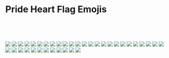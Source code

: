# Pride Heart Flag Emojis

<br><br><br>

![](https://github.com/kmddd59/emojis/raw/master/Pride%20Heart%20Flag%20Emojis/heartflag_achillean.png)
![](https://github.com/kmddd59/emojis/raw/master/Pride%20Heart%20Flag%20Emojis/heartflag_agender.png)
![](https://github.com/kmddd59/emojis/raw/master/Pride%20Heart%20Flag%20Emojis/heartflag_agenderflux.png)
![](https://github.com/kmddd59/emojis/raw/master/Pride%20Heart%20Flag%20Emojis/heartflag_ambonec.png)
![](https://github.com/kmddd59/emojis/raw/master/Pride%20Heart%20Flag%20Emojis/heartflag_androgyne.png)
![](https://github.com/kmddd59/emojis/raw/master/Pride%20Heart%20Flag%20Emojis/heartflag_aquarigender.png)
![](https://github.com/kmddd59/emojis/raw/master/Pride%20Heart%20Flag%20Emojis/heartflag_aroflux.png)
![](https://github.com/kmddd59/emojis/raw/master/Pride%20Heart%20Flag%20Emojis/heartflag_aromantic.png)
![](https://github.com/kmddd59/emojis/raw/master/Pride%20Heart%20Flag%20Emojis/heartflag_asexual.png)
![](https://github.com/kmddd59/emojis/raw/master/Pride%20Heart%20Flag%20Emojis/heartflag_autigender.png)
![](https://github.com/kmddd59/emojis/raw/master/Pride%20Heart%20Flag%20Emojis/heartflag_bigender.png)
![](https://github.com/kmddd59/emojis/raw/master/Pride%20Heart%20Flag%20Emojis/heartflag_bisexual.png)
![](https://github.com/kmddd59/emojis/raw/master/Pride%20Heart%20Flag%20Emojis/heartflag_demiboy.png)
![](https://github.com/kmddd59/emojis/raw/master/Pride%20Heart%20Flag%20Emojis/heartflag_demienby.png)
![](https://github.com/kmddd59/emojis/raw/master/Pride%20Heart%20Flag%20Emojis/heartflag_demigender.png)
![](https://github.com/kmddd59/emojis/raw/master/Pride%20Heart%20Flag%20Emojis/heartflag_demigirl.png)
![](https://github.com/kmddd59/emojis/raw/master/Pride%20Heart%20Flag%20Emojis/heartflag_demiromantic.png)
![](https://github.com/kmddd59/emojis/raw/master/Pride%20Heart%20Flag%20Emojis/heartflag_demisexual.png)
![](https://github.com/kmddd59/emojis/raw/master/Pride%20Heart%20Flag%20Emojis/heartflag_diamoric.png)
![](https://github.com/kmddd59/emojis/raw/master/Pride%20Heart%20Flag%20Emojis/heartflag_gender_questioning.png)
![](https://github.com/kmddd59/emojis/raw/master/Pride%20Heart%20Flag%20Emojis/heartflag_genderfluid.png)
![](https://github.com/kmddd59/emojis/raw/master/Pride%20Heart%20Flag%20Emojis/heartflag_genderflux.png)
![](https://github.com/kmddd59/emojis/raw/master/Pride%20Heart%20Flag%20Emojis/heartflag_genderqueer.png)
![](https://github.com/kmddd59/emojis/raw/master/Pride%20Heart%20Flag%20Emojis/heartflag_intergender.png)
![](https://github.com/kmddd59/emojis/raw/master/Pride%20Heart%20Flag%20Emojis/heartflag_intersex.png)
![](https://github.com/kmddd59/emojis/raw/master/Pride%20Heart%20Flag%20Emojis/heartflag_lesbian.png)
![](https://github.com/kmddd59/emojis/raw/master/Pride%20Heart%20Flag%20Emojis/heartflag_maverique.png)
![](https://github.com/kmddd59/emojis/raw/master/Pride%20Heart%20Flag%20Emojis/heartflag_neurogender.png)
![](https://github.com/kmddd59/emojis/raw/master/Pride%20Heart%20Flag%20Emojis/heartflag_neutrois.png)
![](https://github.com/kmddd59/emojis/raw/master/Pride%20Heart%20Flag%20Emojis/heartflag_nonbinary.png)
![](https://github.com/kmddd59/emojis/raw/master/Pride%20Heart%20Flag%20Emojis/heartflag_pansexual.png)
![](https://github.com/kmddd59/emojis/raw/master/Pride%20Heart%20Flag%20Emojis/heartflag_polyamory.png)
![](https://github.com/kmddd59/emojis/raw/master/Pride%20Heart%20Flag%20Emojis/heartflag_polysexual.png)
![](https://github.com/kmddd59/emojis/raw/master/Pride%20Heart%20Flag%20Emojis/heartflag_rainbow.png)
![](https://github.com/kmddd59/emojis/raw/master/Pride%20Heart%20Flag%20Emojis/heartflag_sapphic.png)
![](https://github.com/kmddd59/emojis/raw/master/Pride%20Heart%20Flag%20Emojis/heartflag_trans.png)
![](https://github.com/kmddd59/emojis/raw/master/Pride%20Heart%20Flag%20Emojis/heartflag_trigender.png)